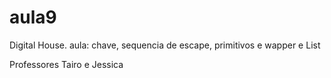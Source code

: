 # aula9
Digital House.
aula: chave, sequencia de escape, primitivos e wapper e List

Professores Tairo e Jessica
